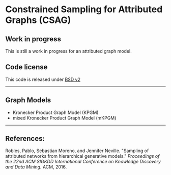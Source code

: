 # Constrained Sampling for Attributed Graphs (CSAG)

## Work in progress
This is still a work in progress for an attributed graph model.

## Code license
This code is released under [BSD v2](LICENSE.md)

----

## Graph Models
- Kronecker Product Graph Model (KPGM)
- mixed Kronecker Product Graph Model (mKPGM)

----

## References:
Robles, Pablo, Sebastian Moreno, and Jennifer Neville. "Sampling of attributed networks from hierarchical generative models." _Proceedings of the 22nd ACM SIGKDD International Conference on Knowledge Discovery and Data Mining._ ACM, 2016.
